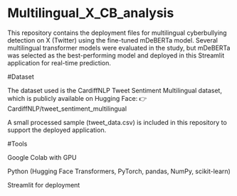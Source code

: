 # Multilingual_X_CB_analysis
This repository contains the deployment files for multilingual cyberbullying detection on X (Twitter) using the fine-tuned mDeBERTa model. Several multilingual transformer models were evaluated in the study, but mDeBERTa was selected as the best-performing model and deployed in this Streamlit application for real-time prediction.

#Dataset

The dataset used is the CardiffNLP Tweet Sentiment Multilingual dataset, which is publicly available on Hugging Face:
👉 CardiffNLP/tweet_sentiment_multilingual

A small processed sample (tweet_data.csv) is included in this repository to support the deployed application.

#Tools

Google Colab with GPU

Python (Hugging Face Transformers, PyTorch, pandas, NumPy, scikit-learn)

Streamlit for deployment
